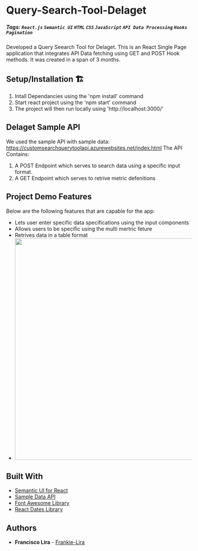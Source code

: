 # Query-Search-Tool-Delaget

##### Tags: `React.js` `Semantic UI` `HTML` `CSS` `JavaScript` `API Data Processing` `Hooks` `Pagination`

Developed a Query Seearch Tool for Delaget. This is an React Single Page application that integrates  API Data fetching using GET and POST Hook methods. It was created in a span of 3 months. 

## Setup/Installation 🏗


1. Intall Dependancies using the 'npm install' command
2. Start react project using the 'npm start' command
3. The project will then run locally using 'http://localhost:3000/'

## Delaget Sample API

We used the sample API with sample data: https://customsearchquerytoolapi.azurewebsites.net/index.html
The API Contains: 
1. A POST Endpoint which serves to search data using a specific input format.
2. A GET Endpoint which serves to retrive metric defenitions

## Project Demo Features

Below are the following features that are capable for the app:

- Lets user enter specific data specifications using the input components
- Allows users to be specific using the multi mertric feture
- Retrives data in a table format
- <img src="http://g.recordit.co/kZ2ilzIAMx.gif" height=600>

## Built With

- [Semantic UI for React](https://react.semantic-ui.com/)
- [Sample Data API](https://customsearchquerytoolapi.azurewebsites.net/index.html)
- [Font Awesome Library](https://fontawesome.com/v5/docs/web/use-with/react)
- [React Dates Library](https://github.com/react-dates/react-dates)

## Authors

- **Francisco Lira** - [Frankie-Lira](https://github.com/frankie-lira)
 

